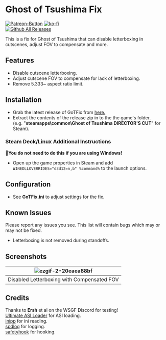 # Ghost of Tsushima Fix
[![Patreon-Button](https://github.com/Lyall/GoTFix/assets/695941/57085682-1790-4ffe-be46-b9e3c4d5e034)](https://www.patreon.com/Wintermance) [![ko-fi](https://ko-fi.com/img/githubbutton_sm.svg)](https://ko-fi.com/W7W01UAI9)<br />
[![Github All Releases](https://img.shields.io/github/downloads/Lyall/GoTFix/total.svg)](https://github.com/Lyall/GoTFix/releases)

This is a fix for Ghost of Tsushima that can disable letterboxing in cutscenes, adjust FOV to compensate and more.<br />

## Features
- Disable cutscene letterboxing.
- Adjust cutscene FOV to compensate for lack of letterboxing.
- Remove 5.333~ aspect ratio limit.

## Installation
- Grab the latest release of GoTFix from [here.](https://github.com/Lyall/GoTFix/releases)
- Extract the contents of the release zip in to the the game's folder.<br />(e.g. "**steamapps\common\Ghost of Tsushima DIRECTOR'S CUT**" for Steam).

### Steam Deck/Linux Additional Instructions
🚩**You do not need to do this if you are using Windows!**
- Open up the game properties in Steam and add `WINEDLLOVERRIDES="d3d12=n,b" %command%` to the launch options.

## Configuration
- See **GoTFix.ini** to adjust settings for the fix.

## Known Issues
Please report any issues you see.
This list will contain bugs which may or may not be fixed.

- Letterboxing is not removed during standoffs.

## Screenshots

| ![ezgif-2-20eaea88bf](https://github.com/Lyall/GoTFix/assets/695941/99dc3ad0-7168-43b3-8cb5-08d5c435e955) |
|:--:|
| Disabled Letterboxing with Compensated FOV |

## Credits
Thanks to **Ersh** et al on the WSGF Discord for testing!<br />
[Ultimate ASI Loader](https://github.com/ThirteenAG/Ultimate-ASI-Loader) for ASI loading. <br />
[inipp](https://github.com/mcmtroffaes/inipp) for ini reading. <br />
[spdlog](https://github.com/gabime/spdlog) for logging. <br />
[safetyhook](https://github.com/cursey/safetyhook) for hooking.
